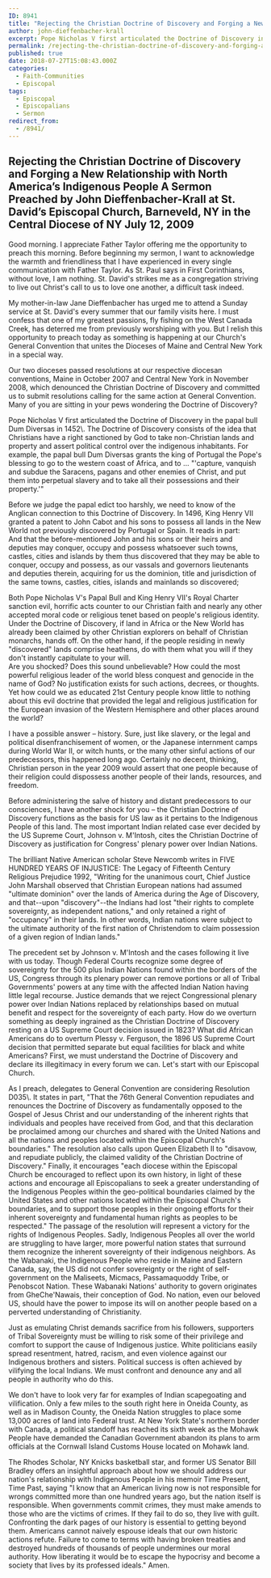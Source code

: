 ```yaml
---
ID: 8941
title: "Rejecting the Christian Doctrine of Discovery and Forging a New Relationship with North America’s Indigenous People"
author: john-dieffenbacher-krall
excerpt: Pope Nicholas V first articulated the Doctrine of Discovery in the papal bull Dum Diversas in 1452. The Doctrine of Discovery consists of the idea that Christians have a right sanctioned by God to take non-Christian lands and property and assert political control over the indigenous inhabitants.
permalink: /rejecting-the-christian-doctrine-of-discovery-and-forging-a-new-relationship-with-north-americas-indigenous-people/
published: true
date: 2018-07-27T15:08:43.000Z
categories:
  - Faith-Communities
  - Episcopal
tags:
  - Episcopal
  - Episcopalians
  - Sermon
redirect_from:
  - /8941/
---
```

## **Rejecting the Christian Doctrine of Discovery and Forging a New Relationship with North America’s Indigenous People A Sermon Preached by John Dieffenbacher-Krall at St. David’s Episcopal Church, Barneveld, NY in the Central Diocese of NY July 12, 2009**



Good morning. I appreciate Father Taylor offering me the opportunity to preach this morning. Before beginning my sermon, I want to acknowledge the warmth and friendliness that I have experienced in every single communication with Father Taylor. As St. Paul says in First Corinthians, without love, I am nothing. St. David's strikes me as a congregation striving to live out Christ's call to us to love one another, a difficult task indeed.  

My mother-in-law Jane Dieffenbacher has urged me to attend a Sunday service at St. David's every summer that our family visits here. I must confess that one of my greatest passions, fly fishing on the West Canada Creek, has deterred me from previously worshiping with you. But I relish this opportunity to preach today as something is happening at our Church's General Convention that unites the Dioceses of Maine and Central New York in a special way.  

Our two dioceses passed resolutions at our respective diocesan conventions, Maine in October 2007 and Central New York in November 2008, which denounced the Christian Doctrine of Discovery and committed us to submit resolutions calling for the same action at General Convention. Many of you are sitting in your pews wondering the Doctrine of Discovery?  


Pope Nicholas V first articulated the Doctrine of Discovery in the papal bull Dum Diversas in 1452\\. The Doctrine of Discovery consists of the idea that Christians have a right sanctioned by God to take non-Christian lands and property and assert political control over the indigenous inhabitants. For example, the papal bull Dum Diversas grants the king of Portugal the Pope's blessing to go to the western coast of Africa, and to ... "'capture, vanquish and subdue the Saracens, pagans and other enemies of Christ, and put them into perpetual slavery and to take all their possessions and their property.'"  

Before we judge the papal edict too harshly, we need to know of the Anglican connection to this Doctrine of Discovery. In 1496, King Henry VII granted a patent to John Cabot and his sons to possess all lands in the New World not previously discovered by Portugal or Spain. It reads in part:  
And that the before-mentioned John and his sons or their heirs and deputies may conquer, occupy and possess whatsoever such towns, castles, cities and islands by them thus discovered that they may be able to conquer, occupy and possess, as our vassals and governors lieutenants and deputies therein, acquiring for us the dominion, title and jurisdiction of the same towns, castles, cities, islands and mainlands so discovered;  

Both Pope Nicholas V's Papal Bull and King Henry VII's Royal Charter sanction evil, horrific acts counter to our Christian faith and nearly any other accepted moral code or religious tenet based on people's religious identity. Under the Doctrine of Discovery, if land in Africa or the New World has already been claimed by other Christian explorers on behalf of Christian monarchs, hands off. On the other hand, if the people residing in newly "discovered" lands comprise heathens, do with them what you will if they don't instantly capitulate to your will.  
Are you shocked? Does this sound unbelievable? How could the most powerful religious leader of the world bless conquest and genocide in the name of God? No justification exists for such actions, decrees, or thoughts. Yet how could we as educated 21st Century people know little to nothing about this evil doctrine that provided the legal and religious justification for the European invasion of the Western Hemisphere and other places around the world?  

I have a possible answer – history. Sure, just like slavery, or the legal and political disenfranchisement of women, or the Japanese internment camps during World War II, or witch hunts, or the many other sinful actions of our predecessors, this happened long ago. Certainly no decent, thinking, Christian person in the year 2009 would assert that one people because of their religion could dispossess another people of their lands, resources, and freedom.

Before administering the salve of history and distant predecessors to our consciences, I have another shock for you – the Christian Doctrine of Discovery functions as the basis for US law as it pertains to the Indigenous People of this land. The most important Indian related case ever decided by the US Supreme Court, Johnson v. M'Intosh, cites the Christian Doctrine of Discovery as justification for Congress' plenary power over Indian Nations.  

The brilliant Native American scholar Steve Newcomb writes in FIVE HUNDRED YEARS OF INJUSTICE: The Legacy of Fifteenth Century Religious Prejudice 1992, "Writing for the unanimous court, Chief Justice John Marshall observed that Christian European nations had assumed "ultimate dominion" over the lands of America during the Age of Discovery, and that--upon "discovery"--the Indians had lost "their rights to complete sovereignty, as independent nations," and only retained a right of "occupancy" in their lands. In other words, Indian nations were subject to the ultimate authority of the first nation of Christendom to claim possession of a given region of Indian lands."  

The precedent set by Johnson v. M'Intosh and the cases following it live with us today. Though Federal Courts recognize some degree of sovereignty for the 500 plus Indian Nations found within the borders of the US, Congress through its plenary power can remove portions or all of Tribal Governments' powers at any time with the affected Indian Nation having little legal recourse. Justice demands that we reject Congressional plenary power over Indian Nations replaced by relationships based on mutual benefit and respect for the sovereignty of each party. How do we overturn something as deeply ingrained as the Christian Doctrine of Discovery resting on a US Supreme Court decision issued in 1823? What did African Americans do to overturn Plessy v. Ferguson, the 1896 US Supreme Court decision that permitted separate but equal facilities for black and white Americans? First, we must understand the Doctrine of Discovery and declare its illegitimacy in every forum we can. Let's start with our Episcopal Church.  

As I preach, delegates to General Convention are considering Resolution D035\\. It states in part, "That the 76th General Convention repudiates and renounces the Doctrine of Discovery as fundamentally opposed to the Gospel of Jesus Christ and our understanding of the inherent rights that individuals and peoples have received from God, and that this declaration be proclaimed among our churches and shared with the United Nations and all the nations and peoples located within the Episcopal Church's boundaries." The resolution also calls upon Queen Elizabeth II to "disavow, and repudiate publicly, the claimed validity of the Christian Doctrine of Discovery." Finally, it encourages "each diocese within the Episcopal Church be encouraged to reflect upon its own history, in light of these actions and encourage all Episcopalians to seek a greater understanding of the Indigenous Peoples within the geo-political boundaries claimed by the United States and other nations located within the Episcopal Church's boundaries, and to support those peoples in their ongoing efforts for their inherent sovereignty and fundamental human rights as peoples to be respected." The passage of the resolution will represent a victory for the rights of Indigenous Peoples. Sadly, Indigenous Peoples all over the world are struggling to have larger, more powerful nation states that surround them recognize the inherent sovereignty of their indigenous neighbors. As the Wabanaki, the Indigenous People who reside in Maine and Eastern Canada, say, the US did not confer sovereignty or the right of self-government on the Maliseets, Micmacs, Passamaquoddy Tribe, or Penobscot Nation. These Wabanaki Nations' authority to govern originates from GheChe'Nawais, their conception of God. No nation, even our beloved US, should have the power to impose its will on another people based on a perverted understanding of Christianity.  

Just as emulating Christ demands sacrifice from his followers, supporters of Tribal Sovereignty must be willing to risk some of their privilege and comfort to support the cause of Indigenous justice. White politicians easily spread resentment, hatred, racism, and even violence against our Indigenous brothers and sisters. Political success is often achieved by vilifying the local Indians. We must confront and denounce any and all people in authority who do this.  

We don't have to look very far for examples of Indian scapegoating and vilification. Only a few miles to the south right here in Oneida County, as well as in Madison County, the Oneida Nation struggles to place some 13,000 acres of land into Federal trust. At New York State's northern border with Canada, a political standoff has reached its sixth week as the Mohawk People have demanded the Canadian Government abandon its plans to arm officials at the Cornwall Island Customs House located on Mohawk land.  

The Rhodes Scholar, NY Knicks basketball star, and former US Senator Bill Bradley offers an insightful approach about how we should address our nation's relationship with Indigenous People in his memoir Time Present, Time Past, saying "I know that an American living now is not responsible for wrongs committed more than one hundred years ago, but the nation itself is responsible. When governments commit crimes, they must make amends to those who are the victims of crimes. If they fail to do so, they live with guilt. Confronting the dark pages of our history is essential to getting beyond them. Americans cannot naively espouse ideals that our own historic actions refute. Failure to come to terms with having broken treaties and destroyed hundreds of thousands of people undermines our moral authority. How liberating it would be to escape the hypocrisy and become a society that lives by its professed ideals." Amen.
